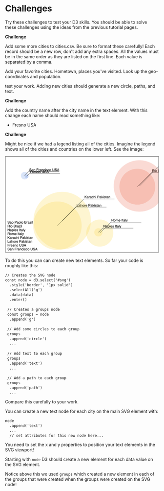 # Challenges

Try these challenges to test your D3 skills. You should be able to solve these challenges using the ideas from the previous tutorial pages. 

**Challenge**

Add some more cities to cities.csv. Be sure to format these carefully! Each record should be a new row, don't add any extra spaces. All the values must be in the same order as they are listed on the first line. Each value is separated by a comma. 

Add your favorite cities. Hometown, places you've visited. Look up the geo-coordinates and population.

test your work. Adding new cities should generate a new circle, paths, and text. 

**Challenge**

Add the country name after the city name in the text element. With this change each name should read something like: 

- Fresno USA

**Challenge**

Might be nice if we had a legend listing all of the cities. Imagine the legend shows all of the cities and countries on the lower left. See the image: 

![challenge-1](images/challenge-1.png)

To do this you can can create new text elements. So far your code is roughly like this: 

```JS
// Creates the SVG node
const node = d3.select('#svg')
  .style('border', '1px solid')
  .selectAll('g') 
  .data(data)
  .enter()

 // Creates a groups node
 const groups = node
  .append('g')

 // Add some circles to each group
 groups
  .append('circle')
  ...

 // Add text to each group
 groups
  .append('text')
  ...

 // Add a path to each group
 groups
  .append('path')
  ...
```

Compare this carefully to your work. 

You can create a new text node for each city on the main SVG element with: 

```JS
node
  .append('text')
  ... 
  // set attributes for this new node here...
```

You need to set the x and y properties to position your text elements in the SVG viewport!

Starting with `node` D3 should create a new element for each data value on the SVG element. 

Notice above this we used `groups` which created a new element in each of the groups that were created when the groups were created on the SVG node!


